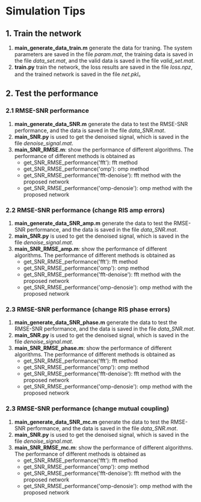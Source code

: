 # Simulation Tips

## 1. Train the network
1. **main_generate_data_train.m** generate the data for traning. The system parameters are saved in the file _param.mat_, the training data is saved in the file _data_set.mat_, and the valid data is saved in the file _valid_set.mat_.
2. **train.py** train the network, the loss results are saved in the file _loss.npz_, and the trained network is saved in the file _net.pkl_。

## 2. Test the performance
### 2.1 RMSE-SNR performance
1. **main_generate_data_SNR.m** generate the data to test the RMSE-SNR performance, and the data is saved in the file _data_SNR.mat_.
2. **main_SNR.py** is used to get the denoised signal, which is saved in the file _denoise_signal.mat_.
3. **main_SNR_RMSE.m**: show the performance of different algorithms. The performance of different methods is obtained as
    - get_SNR_RMSE_performance('fft'): fft method
    - get_SNR_RMSE_performance('omp'): omp method
    - get_SNR_RMSE_performance('fft-denoise'): fft method with the proposed network
    - get_SNR_RMSE_performance('omp-denosie'): omp method with the proposed network

### 2.2 RMSE-SNR performance (change RIS amp errors)
1. **main_generate_data_SNR_amp.m** generate the data to test the RMSE-SNR performance, and the data is saved in the file _data_SNR.mat_.
2. **main_SNR.py** is used to get the denoised signal, which is saved in the file _denoise_signal.mat_.
3. **main_SNR_RMSE_amp.m**: show the performance of different algorithms. The performance of different methods is obtained as
    - get_SNR_RMSE_performance('fft'): fft method
    - get_SNR_RMSE_performance('omp'): omp method
    - get_SNR_RMSE_performance('fft-denoise'): fft method with the proposed network
    - get_SNR_RMSE_performance('omp-denosie'): omp method with the proposed network

### 2.3 RMSE-SNR performance (change RIS phase errors)
1. **main_generate_data_SNR_phase.m** generate the data to test the RMSE-SNR performance, and the data is saved in the file _data_SNR.mat_.
2. **main_SNR.py** is used to get the denoised signal, which is saved in the file _denoise_signal.mat_.
3. **main_SNR_RMSE_phase.m**: show the performance of different algorithms. The performance of different methods is obtained as
    - get_SNR_RMSE_performance('fft'): fft method
    - get_SNR_RMSE_performance('omp'): omp method
    - get_SNR_RMSE_performance('fft-denoise'): fft method with the proposed network
    - get_SNR_RMSE_performance('omp-denosie'): omp method with the proposed network

### 2.3 RMSE-SNR performance (change mutual coupling)
1. **main_generate_data_SNR_mc.m** generate the data to test the RMSE-SNR performance, and the data is saved in the file _data_SNR.mat_.
2. **main_SNR.py** is used to get the denoised signal, which is saved in the file _denoise_signal.mat_.
3. **main_SNR_RMSE_mc.m**: show the performance of different algorithms. The performance of different methods is obtained as
    - get_SNR_RMSE_performance('fft'): fft method
    - get_SNR_RMSE_performance('omp'): omp method
    - get_SNR_RMSE_performance('fft-denoise'): fft method with the proposed network
    - get_SNR_RMSE_performance('omp-denosie'): omp method with the proposed network

